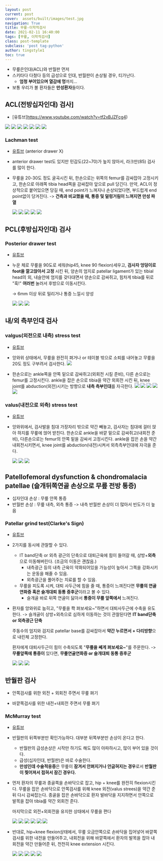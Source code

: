 ```yaml
---
layout: post
current: post 
cover:  assets/built/images/test.jpg
navigation: True
title: 무릎-이학적검사  
date: 2021-02-11 16:40:00
tags: [무릎, 이학적검사] 
class: post-template 
subclass: 'post tag-python' 
author: tingstyle1 
toc: true
---
```


- 무릎은인대(ACL)와 반월판 먼저
- 스키타다 다쳤다 등의 급성으로 인대, 반월판이 손상될 경우,  티가난다.
  - **엄청 부어있으며 열감에 멍**까지... 
- 보통 우리가 볼 환자들은 **만성환자**들이다.



## ACL(전방십자인대) 검사]
- [유튜브]https://www.youtube.com/watch?v=tf2xBJZFcg4)

![](https://user-images.githubusercontent.com/54255124/107912152-5451d900-6fa1-11eb-808b-f20c9cc708a5.png)
![](https://user-images.githubusercontent.com/54255124/107912156-56b43300-6fa1-11eb-8f78-2317be4120b9.png)
![](https://user-images.githubusercontent.com/54255124/107912159-57e56000-6fa1-11eb-9c9d-5854f37a40a0.png)
![](https://user-images.githubusercontent.com/54255124/107912162-59168d00-6fa1-11eb-9a10-90959b9d6d85.png)
![](https://user-images.githubusercontent.com/54255124/107912166-5ae05080-6fa1-11eb-9f50-612f890e475d.png)
![](https://user-images.githubusercontent.com/54255124/107912253-8b27ef00-6fa1-11eb-8a12-cbeca7ead5e4.png)
![](https://user-images.githubusercontent.com/54255124/107912258-8cf1b280-6fa1-11eb-8700-7691a99448e5.png)



### Lachman test
- [유튜브](https://www.youtube.com/watch?v=tf2xBJZFcg4) (anterior drawer X)

- anterior drawer test도 있지만 민감도(22~70)가 높지 않아서, 라크만(85) 검사를 많이 한다.

- 무릎을 20-30도 정도 굴곡시킨 뒤, 한손으로는 위쪽의 femur를 감싸잡아 고정시키고,
  한손으로 아래쪽 tibia head쪽을 감싸잡아 앞으로 pull 당긴다.
  만약, ACL이 정상적으로 붙어있으면 당길 때, end point가 느껴지나
  손상되었다면, 부드럽게 end point없이 당겨진다.
  -> **건측과 비교했을 때, 통증 및 덜렁거림이 느껴지면 만성 파열**

  ![](https://user-images.githubusercontent.com/54255124/107912263-8ebb7600-6fa1-11eb-8af3-62cb16d6c099.png)
  ![](https://user-images.githubusercontent.com/54255124/107912268-8feca300-6fa1-11eb-8934-12fd6ce15fdb.png)
  ![](https://user-images.githubusercontent.com/54255124/107912272-911dd000-6fa1-11eb-9551-aba1a3f7d4d8.png)
  ![](https://user-images.githubusercontent.com/54255124/107912300-a4c93680-6fa1-11eb-8a1d-842e2a90c33b.png)
  ![](https://user-images.githubusercontent.com/54255124/107912303-a5fa6380-6fa1-11eb-877b-7760dc2c8ac7.png)







## PCL(후방십자인대) 검사

### Posterior drawer test
- [유튜브](https://www.youtube.com/watch?v=tf2xBJZFcg4)

- 누운 체로 무릎을 90도로 세워(hip45, knee 90 flexion)세우고, **검사자 엉덩이로 foot을 깔고앉아서 고정** 시킨 뒤, 양손의 엄지로 patellar ligament가 있는 tibial head의 외, 내슬안에 엄지를 갖다대면서 양손으로 감싸쥐고, 힘차게 tibia를 뒤로 "훅!" **여러번** 눌러서 후방으로 이동시킨다.

  -> 6mm 이상 뒤로 밀리거나 통증 느낄시 양성

  ![](https://user-images.githubusercontent.com/54255124/107912307-a72b9080-6fa1-11eb-97a9-6febce9337a3.png)
  ![](https://user-images.githubusercontent.com/54255124/107912310-a7c42700-6fa1-11eb-92c5-9c4328ee7a25.png)
  ![](https://user-images.githubusercontent.com/54255124/107912317-a98dea80-6fa1-11eb-86a2-3e92f11e7f10.png)





## 내/외 측부인대 검사

### valgus(외전으로 내측) stress test
- [유튜브](https://www.youtube.com/watch?v=GSFbttpxCuQ)

- 앙와위 상태에서, 무릎을 완전히 펴거나 or 테이블 밖으로 소퇴를 내어놓고 무릎을 20도 정도 구부려서 검사한다.
  ![](https://user-images.githubusercontent.com/54255124/107912396-c7f3e600-6fa1-11eb-8ccd-63abc1d33c71.png)
- 한손으로는 ankle쪽을 안쪽 밑으로 감싸쥐고(외회전 시킬 준비), 다른 손으로는 femur를 고정시킨다. 
  ankle을 잡은 손으로 tibia을 약간 외회전 시킨 뒤, knee joint를 abduction(외전)시키는 방향으로 **내측 측부인대**를 자극한다.
  ![](https://user-images.githubusercontent.com/54255124/107912404-c9251300-6fa1-11eb-98f3-a2b73c1223b5.png)
  ![](https://user-images.githubusercontent.com/54255124/107912411-ca564000-6fa1-11eb-83fa-848486b2d163.png)
  ![](https://user-images.githubusercontent.com/54255124/107912419-cb876d00-6fa1-11eb-9e5f-32b1c0c7a9cf.png)
  ![](https://user-images.githubusercontent.com/54255124/107912423-ccb89a00-6fa1-11eb-850a-a17f8e82c0ac.png)
  ![](https://user-images.githubusercontent.com/54255124/107912455-de9a3d00-6fa1-11eb-9e84-26dcd2a6652f.png)





### valus(내전으로 외측) stress test
- [유튜브](https://www.youtube.com/watch?v=GSFbttpxCuQ)

- 앙와위에서, 검사발을 침대 가장자리 밖으로 약간 빼놓고, 검사자는 침대에 걸터 앉아 하지를 무릎에 얹어 받친다.
  한손으로 ankle을 바깥 밑으로 감싸쥐고(내회전 준비), 다른손으로는 femur의 안쪽 밑을 감싸서 고정시킨다.
  ankle을 잡은 손을 약간 내회전시키면서, knee joint를 abduction(내전)시켜서 외측측부인대에 자극을 준다.

  ![](https://user-images.githubusercontent.com/54255124/107912459-dfcb6a00-6fa1-11eb-8e61-2faedb887553.png)
  ![](https://user-images.githubusercontent.com/54255124/107912463-e0fc9700-6fa1-11eb-8b0e-7aae9cbc7068.png)
  ![](https://user-images.githubusercontent.com/54255124/107912467-e22dc400-6fa1-11eb-8d9a-08f2901f09de.png)







## Patellofemoral dysfunction & chondromalacia patellae (슬개뒤쪽연골 손상으로 무릎 전방 통증)

- 십자인대 손상 : 무릎 안쪽 통증
- 반월판 손상 : 무릎 내측, 외측 통증 -> 내측 반월판 손상이 더 많아서 빈도가 더 높음



### Patellar grind test(Clarke's Sign)
- [유튜브](https://www.youtube.com/watch?v=pRqnODPqxFs)

- 2가지를 동시에 관찰할 수 있다.

  - IT band단축 or 외측 광근의 단축으로 대퇴근육에 힘이 들어갈 때, 상방+**외측**으로 이동해버린다. (조금의 이동은 괜찮음.)
    - 내측광근 등의 내측 근육이 약화되어있을 가능성이 높아서 그쪽을 강화시키는 운동을 해줄 수 있음.
    - 외측광근을 풀어주는 치료를 할 수 있음.
  - 무릎을 피도록 시켜, 대퇴 사두근에 힘을 줄 때, 통증이 느껴진다면 **무릎의 연골연화증 혹은 슬개대퇴 동통 증후군**이라고 볼 수 있다.
    - 슬개골 바로 뒤쪽 연골이 닳아서 **통증이 무릎 앞쪽에서** 느껴진다.

- 환자를 앙와위로 눕히고, "무릎을 쫙 펴보세요~"하면서 대퇴사두근에 수축을 유도한다.
  -> 슬개골이 상방+외측으로 심하게 이동하는 것이 관찰된다면 **IT band단축 or 외측광근 단축**

  주동수의 엄지와 검지로 patellar base를 감싸잡아서 **약간 누르면서 + 다리방향**으로 내린체 고정한다.

  환자에게 대퇴사두근이 힘이 수축되도록 "**무릎을 쎄게 펴보세요~**"를 주문한다.
  -> **무릎앞쪽에 통증이** 있다면, **무릎연골연화증 or 슬개대퇴 동통 증후군**

  ![](https://user-images.githubusercontent.com/54255124/107912472-e35ef100-6fa1-11eb-81c6-18d834fd9ab4.png)
  ![](https://user-images.githubusercontent.com/54255124/107912536-025d8300-6fa2-11eb-96d6-cdf47d6e581c.png)
  ![](https://user-images.githubusercontent.com/54255124/107912537-04274680-6fa2-11eb-8e45-1f74978305ce.png)





## 반월판 검사

- 안쪽검사를 위한 외전 + 외회전 주면서 무릎 펴기

- 바깥쪽검사를 위한 내전+내회전 주면서 무릎 펴기 

  

### McMurray test
- [유튜브](https://www.youtube.com/watch?v=tf2xBJZFcg4)

- 반월판의 뒤쪽부분만 확인가능하다. 대부분 뒤쪽부분만 손상이 온다고 한다.

  - 반월판의 급성손상은 시작만 하기도 해도 많이 아파하시고, 많이 부어 있을 것이다.
  - 급성(십자인대, 반월판)은 바로 수술한다. 
  - **만성인데 수술적응증**은 무릎이 **잠겨서 안펴지거나  안굽혀지는 경우**로서 **반월판이 찢어져서 접혀서 잠긴 경우다.**

- 먼저 환자의 무릎과 종골쪽을 손바닥으로 잡고, hip + knee를 완전히 flexion시킨다.
  무릎을 잡은 손바닥으로 안쪽검사를 위해 knee 외전(valus strees)을 약간 준 뒤 다시 감싸잡는다.
  종골을 잡은 손바닥으로 환자 발바닥을 지지하면서 안쪽으로 발목을 잡아 tibia를 약간 외회전 준다.

  마지막으로 외전+외회전을 유지한 상태에서 무릎을 편다
  
  ![](https://user-images.githubusercontent.com/54255124/107912542-05587380-6fa2-11eb-9350-afdf40dbe906.png)
  ![](https://user-images.githubusercontent.com/54255124/107912545-0689a080-6fa2-11eb-8d18-95fcd12ea3a6.png)
  ![](https://user-images.githubusercontent.com/54255124/107912551-08536400-6fa2-11eb-8eab-34064bf3c6e7.png)
  ![](https://user-images.githubusercontent.com/54255124/107912577-1903da00-6fa2-11eb-8a56-e1d91d21169d.png)
  ![](https://user-images.githubusercontent.com/54255124/107912581-1a350700-6fa2-11eb-8aee-92c8b5213848.png)
  ![](https://user-images.githubusercontent.com/54255124/107912583-1b663400-6fa2-11eb-99a0-07fa271f9f43.png)
  
  



- 반대로, hip+knee flexion상태에서, 
  무릎 오금안쪽으로 손바닥을 집어넣어 바깥쪽 검사를 위한 내전을 만들어주고,
  내회전을 위해 바깥쪽에서 환자의 발목을 잡아 내회전을 약간 만들어준 뒤,
  천천히 knee extension 시킨다.

  ![](https://user-images.githubusercontent.com/54255124/107912588-1c976100-6fa2-11eb-8223-642c0282762b.png)
  ![](https://user-images.githubusercontent.com/54255124/107912589-1dc88e00-6fa2-11eb-82fe-28416355f9ca.png)
  ![](https://user-images.githubusercontent.com/54255124/107912632-2faa3100-6fa2-11eb-8db0-f79de0663430.png)
  ![](https://user-images.githubusercontent.com/54255124/107912635-30db5e00-6fa2-11eb-9455-fa4e46254630.png)
  ![](https://user-images.githubusercontent.com/54255124/107912637-320c8b00-6fa2-11eb-94a2-c75fca20d009.png)





